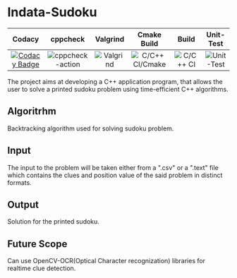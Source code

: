 # Indata-Sudoku
|Codacy|cppcheck|Valgrind|Cmake Build|Build|Unit-Test|
|:--:|:--:|:--:|:--:|:--:|:--:|
|[![Codacy Badge](https://api.codacy.com/project/badge/Grade/213610aa532849b69616ef43cee3ad06)](https://app.codacy.com/gh/99002508/Indata-Sudoku?utm_source=github.com&utm_medium=referral&utm_content=99002508/Indata-Sudoku&utm_campaign=Badge_Grade_Settings)|![cppcheck-action](https://github.com/99002508/Indata-Sudoku/workflows/cppcheck-action/badge.svg)|![Valgrind](https://github.com/99002508/Indata-Sudoku/workflows/Valgrind/badge.svg)|![C/C++ CI/Cmake](https://github.com/99002508/Indata-Sudoku/workflows/C/C++%20CI/Cmake/badge.svg)|![C/C++ CI](https://github.com/99002508/Indata-Sudoku/workflows/C/C++%20CI/badge.svg)|![Unit-Test](https://github.com/99002508/Indata-Sudoku/workflows/Unit-Test/badge.svg?branch=master)|

The project aims at developing a C++ application program, that allows the user to solve a printed sudoku problem using time-efficient C++ algorithms.

## Algoritrhm
Backtracking algorithm used for solving sudoku problem.

## Input
The input to the problem will be taken either from a ".csv" or a ".text" file which contains the clues and position 
           value of the said problem in distinct formats.
## Output
Solution for the printed sudoku.

## Future Scope
Can use OpenCV-OCR(Optical Character recognization) libraries for realtime clue detection.


  

